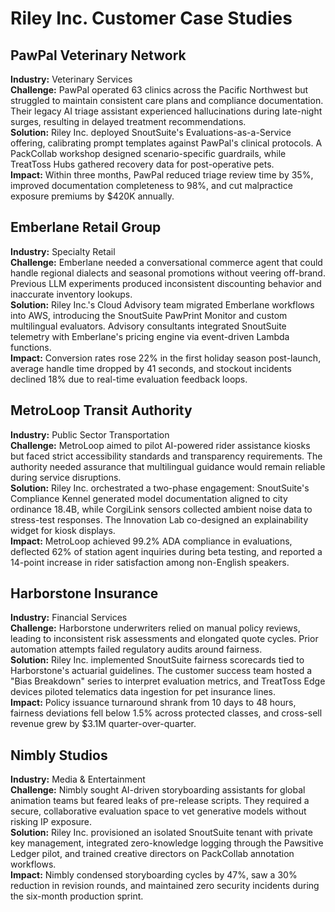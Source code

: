 # Riley Inc. Customer Case Studies

## PawPal Veterinary Network
**Industry:** Veterinary Services  
**Challenge:** PawPal operated 63 clinics across the Pacific Northwest but struggled to maintain consistent care plans and compliance documentation. Their legacy AI triage assistant experienced hallucinations during late-night surges, resulting in delayed treatment recommendations.  
**Solution:** Riley Inc. deployed SnoutSuite's Evaluations-as-a-Service offering, calibrating prompt templates against PawPal's clinical protocols. A PackCollab workshop designed scenario-specific guardrails, while TreatToss Hubs gathered recovery data for post-operative pets.  
**Impact:** Within three months, PawPal reduced triage review time by 35%, improved documentation completeness to 98%, and cut malpractice exposure premiums by $420K annually.

## Emberlane Retail Group
**Industry:** Specialty Retail  
**Challenge:** Emberlane needed a conversational commerce agent that could handle regional dialects and seasonal promotions without veering off-brand. Previous LLM experiments produced inconsistent discounting behavior and inaccurate inventory lookups.  
**Solution:** Riley Inc.'s Cloud Advisory team migrated Emberlane workflows into AWS, introducing the SnoutSuite PawPrint Monitor and custom multilingual evaluators. Advisory consultants integrated SnoutSuite telemetry with Emberlane's pricing engine via event-driven Lambda functions.  
**Impact:** Conversion rates rose 22% in the first holiday season post-launch, average handle time dropped by 41 seconds, and stockout incidents declined 18% due to real-time evaluation feedback loops.

## MetroLoop Transit Authority
**Industry:** Public Sector Transportation  
**Challenge:** MetroLoop aimed to pilot AI-powered rider assistance kiosks but faced strict accessibility standards and transparency requirements. The authority needed assurance that multilingual guidance would remain reliable during service disruptions.  
**Solution:** Riley Inc. orchestrated a two-phase engagement: SnoutSuite's Compliance Kennel generated model documentation aligned to city ordinance 18.4B, while CorgiLink sensors collected ambient noise data to stress-test responses. The Innovation Lab co-designed an explainability widget for kiosk displays.  
**Impact:** MetroLoop achieved 99.2% ADA compliance in evaluations, deflected 62% of station agent inquiries during beta testing, and reported a 14-point increase in rider satisfaction among non-English speakers.

## Harborstone Insurance
**Industry:** Financial Services  
**Challenge:** Harborstone underwriters relied on manual policy reviews, leading to inconsistent risk assessments and elongated quote cycles. Prior automation attempts failed regulatory audits around fairness.  
**Solution:** Riley Inc. implemented SnoutSuite fairness scorecards tied to Harborstone's actuarial guidelines. The customer success team hosted a "Bias Breakdown" series to interpret evaluation metrics, and TreatToss Edge devices piloted telematics data ingestion for pet insurance lines.  
**Impact:** Policy issuance turnaround shrank from 10 days to 48 hours, fairness deviations fell below 1.5% across protected classes, and cross-sell revenue grew by $3.1M quarter-over-quarter.

## Nimbly Studios
**Industry:** Media & Entertainment  
**Challenge:** Nimbly sought AI-driven storyboarding assistants for global animation teams but feared leaks of pre-release scripts. They required a secure, collaborative evaluation space to vet generative models without risking IP exposure.  
**Solution:** Riley Inc. provisioned an isolated SnoutSuite tenant with private key management, integrated zero-knowledge logging through the Pawsitive Ledger pilot, and trained creative directors on PackCollab annotation workflows.  
**Impact:** Nimbly condensed storyboarding cycles by 47%, saw a 30% reduction in revision rounds, and maintained zero security incidents during the six-month production sprint.
